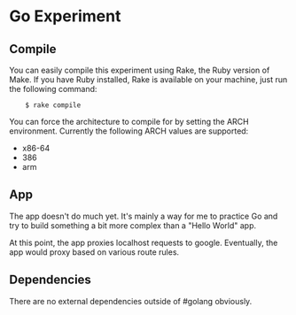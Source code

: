 # Go Experiment

## Compile

You can easily compile this experiment using Rake, the Ruby version of Make.
If you have Ruby installed, Rake is available on your machine, just run the following command:

		$ rake compile

You can force the architecture to compile for by setting the ARCH environment.
Currently the following ARCH values are supported:

* x86-64
* 386
* arm

## App

The app doesn't do much yet. It's mainly a way for me to practice Go and try to build something
a bit more complex than a "Hello World" app.

At this point, the app proxies localhost requests to google.
Eventually, the app would proxy based on various route rules.

## Dependencies

There are no external dependencies outside of #golang obviously.
